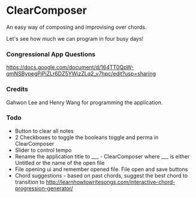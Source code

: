 # ClearComposer
An easy way of composing and improvising over chords.

Let's see how much we can program in four busy days!

### Congressional App Questions
https://docs.google.com/document/d/164TT0QpW-qmNSBypegPiPiZLr6DZ5YWizZLq2_v7hpc/edit?usp=sharing

### Credits
Gahwon Lee and Henry Wang for programming the application.

### Todo
* Button to clear all notes
* 2 Checkboxes to toggle the booleans toggle and perma in ClearComposer
* Slider to control tempo
* Rename the application title to ___ - ClearComposer where ___ is either Untitled or the name of the open file
* File opening ui and remember opened file. File open and save buttons
* Chord suggestions - based on past chords, suggest the best chord to transition to
http://learnhowtowritesongs.com/interactive-chord-progression-generator/
